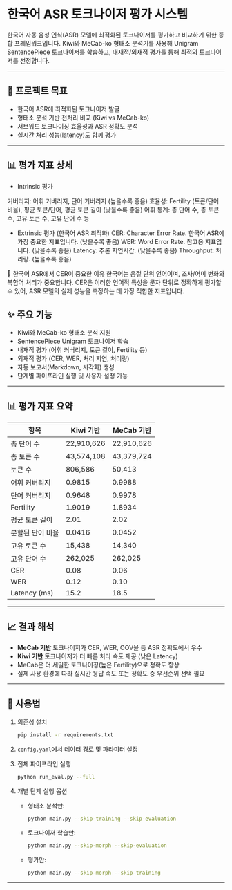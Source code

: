 # 한국어 ASR 토크나이저 평가 시스템

한국어 자동 음성 인식(ASR) 모델에 최적화된 토크나이저를 평가하고 비교하기 위한 종합 프레임워크입니다.
Kiwi와 MeCab-ko 형태소 분석기를 사용해 Unigram SentencePiece 토크나이저를 학습하고, 내재적/외재적 평가를 통해 최적의 토크나이저를 선정합니다.

---

## 🎯 프로젝트 목표

* 한국어 ASR에 최적화된 토크나이저 발굴
* 형태소 분석 기반 전처리 비교 (Kiwi vs MeCab-ko)
* 서브워드 토크나이징 효율성과 ASR 정확도 분석
* 실시간 처리 성능(latency)도 함께 평가

---
## 📊 평가 지표 상세
 * Intrinsic 평가

커버리지: 어휘 커버리지, 단어 커버리지 (높을수록 좋음)
효율성: Fertility (토큰/단어 비율), 평균 토큰/단어, 평균 토큰 길이 (낮을수록 좋음)
어휘 통계: 총 단어 수, 총 토큰 수, 고유 토큰 수, 고유 단어 수 등

 * Extrinsic 평가 (한국어 ASR 최적화)
CER: Character Error Rate. 한국어 ASR에 가장 중요한 지표입니다. (낮을수록 좋음)
WER: Word Error Rate. 참고용 지표입니다. (낮을수록 좋음)
Latency: 추론 지연시간. (낮을수록 좋음)
Throughput: 처리량. (높을수록 좋음)

🌟 한국어 ASR에서 CER이 중요한 이유
한국어는 음절 단위 언어이며, 조사/어미 변화와 복합어 처리가 중요합니다. CER은 이러한 언어적 특성을 문자 단위로 정확하게 평가할 수 있어, ASR 모델의 실제 성능을 측정하는 데 가장 적합한 지표입니다.

## ✨ 주요 기능

* Kiwi와 MeCab-ko 형태소 분석 지원
* SentencePiece Unigram 토크나이저 학습
* 내재적 평가 (어휘 커버리지, 토큰 길이, Fertility 등)
* 외재적 평가 (CER, WER, 처리 지연, 처리량)
* 자동 보고서(Markdown, 시각화) 생성
* 단계별 파이프라인 실행 및 사용자 설정 가능

---

## 📊 평가 지표 요약

| 항목           | Kiwi 기반    | MeCab 기반   |
| ------------ | ---------- | ---------- |
| 총 단어 수       | 22,910,626 | 22,910,626 |
| 총 토큰 수       | 43,574,108 | 43,379,724 |
| <unk> 토큰 수   | 806,586    | 50,413     |
| 어휘 커버리지      | 0.9815     | 0.9988     |
| 단어 커버리지      | 0.9648     | 0.9978     |
| Fertility    | 1.9019     | 1.8934     |
| 평균 토큰 길이     | 2.01       | 2.02       |
| 분할된 단어 비율    | 0.0416     | 0.0452     |
| 고유 토큰 수      | 15,438     | 14,340     |
| 고유 단어 수      | 262,025    | 262,025    |
| CER          | 0.08       | 0.06       |
| WER          | 0.12       | 0.10       |
| Latency (ms) | 15.2       | 18.5       |

---

## 📈 결과 해석

* **MeCab 기반** 토크나이저가 CER, WER, OOV율 등 ASR 정확도에서 우수
* **Kiwi 기반** 토크나이저가 더 빠른 처리 속도 제공 (낮은 Latency)
* MeCab은 더 세밀한 토크나이징(높은 Fertility)으로 정확도 향상
* 실제 사용 환경에 따라 실시간 응답 속도 또는 정확도 중 우선순위 선택 필요

---

## 🚀 사용법

1. 의존성 설치

   ```bash
   pip install -r requirements.txt
   ```

2. `config.yaml`에서 데이터 경로 및 파라미터 설정

3. 전체 파이프라인 실행

   ```bash
   python run_eval.py --full
   ```

4. 개별 단계 실행 옵션

   * 형태소 분석만:

     ```bash
     python main.py --skip-training --skip-evaluation
     ```
   * 토크나이저 학습만:

     ```bash
     python main.py --skip-morph --skip-evaluation
     ```
   * 평가만:

     ```bash
     python main.py --skip-morph --skip-training
     ```

---


